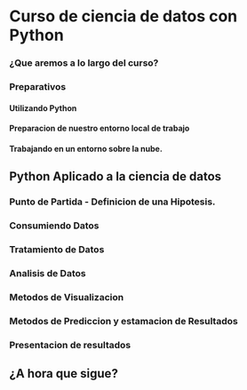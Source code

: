 # Curso de ciencia de datos con Python

### ¿Que aremos a lo largo del curso?

### Preparativos

#### Utilizando Python

#### Preparacion de nuestro entorno local de trabajo

#### Trabajando en un entorno sobre la nube.

## Python Aplicado a la ciencia de datos

### Punto de Partida - Definicion de una Hipotesis.

### Consumiendo Datos

### Tratamiento de Datos

### Analisis de Datos

### Metodos de Visualizacion

### Metodos de Prediccion y estamacion de Resultados

### Presentacion de resultados

## ¿A hora que sigue?
